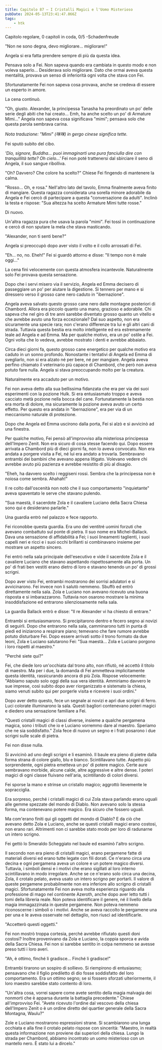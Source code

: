```yaml
---
title: Capitolo 87 – I Cristalli Magici e l'Uomo Misterioso
pubDate: 2024-05-13T23:41:47.866Z
tags:
    - htk
---
```


Capitolo regolare,
0 capitoli in coda, 0/5
-Schadenfreude

"Non ne sono degna, devo migliorare... migliorare!"

Angela si era fatta prendere sempre di più da questa idea.

Pensava solo a Fei. Non sapeva quando era cambiata in questo modo e non voleva saperlo... Desiderava solo migliorare. Dato che ormai aveva questa mentalità, provava un senso di inferiorità ogni volta che stava con Fei.

Sfortunatamente Fei non sapeva cosa provava, anche se credeva di essere un esperto in amore.

La cena continuò.

"Oh, giusto. Alexander, la principessa Tanasha ha preordinato un po' delle serie degli abiti che hai creato... Emh, ha anche scelto un po' di Armature Mimi..." Angela non sapeva cosa significava "mimi"; pensava solo che questa parola sembrava carina.

<em>Nota traduzione: "Mimi" (咪咪) in gergo cinese significa tette.</em>

Fei sputò subito del cibo.

<em>'Dio, signore, Buddha... puoi immaginarti una pura fanciulla dire con tranquillità tette? Oh cielo...'</em> Fei non poté trattenersi dal sbirciare il seno di Angela, il suo sangue ribolliva.

"Oh? Davvero? Che colore ha scelto?" Chiese Fei fingendo di mantenere la calma.

"Rosso... Oh, e rosa." Nell'altro lato del tavolo, Emma finalmente aveva finito di mangiare. Questa ragazza considerata una sorella minore adorabile da Angela e Fei cercò di partecipare a questa "conversazione da adulti". Inclinò la testa e rispose: "Sua altezza ha scelto Armature Mimi tutte rosse."

Di nuovo.

Un'altra ragazza pura che usava la parola "mimi". Fei tossì in continuazione e cercò di non sputare la mela che stava masticando.

"Alexander, non ti senti bene?"

Angela si preoccupò dopo aver visto il volto e il collo arrossati di Fei.

"Eh... no, no. Eheh!" Fei si guardò attorno e disse: "Il tempo non è male oggi..."

La cena finì velocemente con questa atmosfera incantevole. Naturalmente solo Fei provava questa sensazione.

Dopo che i servi misero via il servizio, Angela ed Emma decisero di passeggiare un po' per aiutare la digestione. Si tennero per mano e si diressero verso il grosso cane nero caduto in "ibernazione".

Angela aveva salvato questo grosso cane nero dalle montagne posteriori di Chambord. Allora era piccolo quanto una mano, grazioso e adorabile. Chi sapeva che nel giro di tre anni sarebbe diventato grosso quanto un vitello e che avrebbe avuto una forza eccezionale? Dal suo aspetto, non era sicuramente una specie rara; non c'erano differenze tra lui e gli altri cani di strada. Tuttavia questa bestia era molto intelligente ed era estremamente leale ad Angela e ad Emma. Ma per qualche motivo, era un po' ostile a Fei. Ogni volta che lo vedeva, avrebbe mostrato i denti e avrebbe abbaiato.

Circa dieci giorni fa, questo grosso cane energetico per qualche motivo era caduto in un sonno profondo. Nonostante i tentativi di Angela ed Emma di svegliarlo, non si era alzato né per bere, né per mangiare. Angela aveva perfino chiamato il veterinario più capace di Chambord, che però non aveva potuto fare nulla. Angela si stava preoccupando molto per la creatura.

Naturalmente era accaduto per un motivo.

Fei non aveva detto alla sua bellissima fidanzata che era per via dei suoi esperimenti con la pozione Hulk. Si era entusiasmato troppo e aveva cacciato metà pozione nella bocca del cane. Fortunatamente la bestia non era morta di dolore, ma sicuramente la pozione aveva avuto un certo effetto. Per questo era andata in "ibernazione", era per via di un meccanismo naturale di protezione.

Dopo che Angela ed Emma uscirono dalla porta, Fei si alzò e si avvicinò ad una finestra.

Per qualche motivo, Fei pensò all'improvviso alla misteriosa principessa dell'Impero Zenit. Non era sicuro di cosa stesse facendo qui. Dopo essere arrivata a Chambord più di dieci giorni fa, non lo aveva convocato. Non era andata a porgere visita a Fei, né lui era andato a trovarla. Sembravano entrambi dei bambini che avevano appena litigato. Volevano vedere chi avrebbe avuto più pazienza e avrebbe resistito di più al disagio.

"Eheh, ha davvero scelto i reggiseni rossi. Sembra che la principessa non è noiosa come sembra. Ahahah!"

Il re colto dall'oscenità non notò che il suo comportamento "inquietante" aveva spaventato le serve che stavano pulendo.

"Sua maestà, il sacerdote Zola e il cavaliere Luciano della Sacra Chiesa sono qui e desiderano parlarle."

Una guardia entrò nel palazzo e fece rapporto.

Fei riconobbe questa guardia. Era uno dei ventitré uomini forzuti che avevano combattuto sul ponte di pietra. Il suo nome era Michel-Ballack. Dava una sensazione di affidabilità a Fei; i suoi lineamenti taglienti, i suoi capelli neri e ricci e i suoi occhi brillanti si combinavano insieme per mostrare un aspetto sincero.

Fei entrò nella sala principale dell'esecutivo e vide il sacerdote Zola e il cavaliere Luciano che stavano aspettando rispettosamente alla porta. Un po' di frati ben vestiti erano dietro di loro e stavano tenendo un po' di grossi scrigni.

Dopo aver visto Fei, entrambi mostrarono dei sorrisi adulatori e si avvicinarono. Fei invece non li salutò nemmeno. Sbuffò ed entrò direttamente nella sala. Zola e Luciano non avevano ricevuto una buona risposta e si imbarazzarono. Tuttavia non osarono mostrare la minima insoddisfazione ed entrarono silenziosamente nella sala.

La guardia Ballack entrò e disse: "Il re Alexander vi ha chiesto di entrare."

Entrambi si entusiasmarono. Si precipitarono dentro e fecero segno ai novizi di seguirli. Dopo che entrarono nella sala, camminarono tutti in punta di piedi ed iniziarono a respirare piano; temevano che fare rumore avrebbe potuto disturbare Fei. Dopo essere arrivati sotto il trono formato da due leoni, Zola e Luciano salutarono Fei: "Sua maestà... Zola e Luciano porgono i loro rispetti al maestro."

"Perché siete qui?"

Fei, che diede loro un'occhiata dal trono alto, non rifiutò, né accettò il titolo di maestro. Ma per i due, la domanda di Fei ammetteva implicitamente questa identità, rassicurando ancora di più Zola. Rispose velocemente: "Abbiamo saputo solo oggi della sua vera identità. Ammiriamo davvero le sue imprese, così subito dopo aver riorganizzato e sistemato la chiesa, siamo venuti subito qui per porgerle visita e ricevere i suoi ordini."

Dopo aver detto questo, fece un segnale ai novizi e aprì due scrigni di ferro. Luci colorate illuminarono la sala. Questi bagliori contenevano poteri magici e diedero una sensazione familiare a Fei.

"Questi cristalli magici di classi diverse, insieme a qualche pergamena magica, sono i tributi che io e Luciano vorremmo dare al maestro. Speriamo che ne sia soddisfatto." Zola fece di nuovo un segno e i frati posarono i due scrigni sulle scale di pietra.

Fei non disse nulla.

Si avvicinò ad uno degli scrigni e li esaminò. Il baule era pieno di pietre dalla forma strana di colore giallo, blu e bianco. Scintillavano tutte. Aspetto più sorprendente, ogni pietra emetteva un po' di potere magico. Certe aure sembravano morbide, alcune calde, altre aggressive e altre dense. I poteri magici di ogni classe fluivano nell'aria, scintillando di colori diversi.

Fei sporse la mano e strinse un cristallo magico; aggrottò lievemente le sopracciglia.

Era sorpreso, perché i cristalli magici di cui Zola stava parlando erano uguali alle gemme spezzate del mondo di Diablo. Non avevano solo la stessa forma, ma contenevano potere magico. Era sicuro che fossero uguali.

Ma com'erano finiti qui gli oggetti del mondo di Diablo? E da ciò che avevano detto Zola e Luciano, anche se questi cristalli magici erano costosi, non erano rari. Altrimenti non ci sarebbe stato modo per loro di radunarne un intero scrigno.

Fei gettò lo Smeraldo Scheggiato nel baule ed esaminò l'altro scrigno.

Il secondo non era pieno di cristalli magici, erano pergamene fatte di materiali diversi ed erano tutte legate con fili dorati. Ce n'erano circa una decina e ogni pergamena aveva un colore e un potere magico diversi. Tuttavia, i simboli densi e i motivi che erano sigillati al loro interno scintillavano in modo irregolare.
Anche se ce n'erano solo circa una decina, Zola, il crotalo pelato, aveva usato un intero scrigno per portarli.
Il valore di queste pergamene probabilmente non era inferiore allo scrigno di cristalli magici. Sfortunatamente Fei non aveva molta esperienza riguardo alla professione di mago nel continente Azeroth, anche dopo aver letto tutti i tomi della libreria reale. Non poteva identificare il genere, né il livello della magia immagazzinata in queste pergamene.
Non poteva nemmeno riconoscerne i simboli o i motivi. Anche se aveva raccolto le pergamene una per una e le aveva osservate nel dettaglio, non riuscì ad identificarle.

"Accetterò questi oggetti."

Fei non mostrò troppa cortesia, perché avrebbe rifiutato questi doni costosi? Inoltre provenivano da Zola e Luciano, la coppia sporca e avida della Sacra Chiesa. Fei non si sarebbe sentito in colpa nemmeno se avesse preso tutti i loro averi.

"Ah, è ottimo, finché li gradisce... Finché li gradisce!"

Entrambi tirarono un sospiro di sollievo. Si riempirono di entusiasmo; pensavano che il figlio prediletto di dio fosse soddisfatto del loro comportamento. Era un ottimo segno; se si fossero sforzati ulteriormente, il loro maestro sarebbe stato contento di loro.

"Un'altra cosa, vorrei sapere come avete sentito della magia malvagia dei nonmorti che è apparsa durante la battaglia precedente." Chiese all'improvviso Fei. "Avete ricevuto l'ordine dal vescovo della chiesa dell'Impero Zenit o è un ordine diretto del quartier generale della Sacra Montagna, Waulu?"

Zole e Luciano mostrarono espressioni strane. Si scambiarono una lunga occhiata e alla fine il crotalo pelato rispose con sincerità: "Maestro, in realtà questa informazione non proviene dai superiori della chiesa. Lungo la strada per Chambord, abbiamo incontrato un uomo misterioso con un mantello nero. È stato lui a dircelo."



